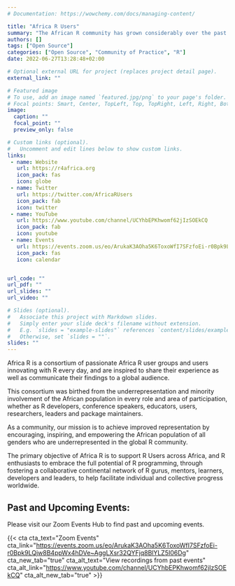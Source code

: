 ```yaml
---
# Documentation: https://wowchemy.com/docs/managing-content/

title: "Africa R Users"
summary: "The African R community has grown considerably over the past decade with numerous RLadies and R User Group communities being established. Africa R Users is a community that brings together analysts, researchers, students, and data scientists from across the continent."
authors: []
tags: ["Open Source"]
categories: ["Open Source", "Community of Practice", "R"]
date: 2022-06-27T13:28:48+02:00

# Optional external URL for project (replaces project detail page).
external_link: ""

# Featured image
# To use, add an image named `featured.jpg/png` to your page's folder.
# Focal points: Smart, Center, TopLeft, Top, TopRight, Left, Right, BottomLeft, Bottom, BottomRight.
image:
  caption: ""
  focal_point: ""
  preview_only: false

# Custom links (optional).
#   Uncomment and edit lines below to show custom links.
links:
 - name: Website
   url: https://r4africa.org
   icon_pack: fas
   icon: globe
 - name: Twitter
   url: https://twitter.com/AfricaRUsers
   icon_pack: fab
   icon: twitter
 - name: YouTube
   url: https://www.youtube.com/channel/UCYhbEPKhwomf62jIzSOEkCQ
   icon_pack: fab
   icon: youtube
 - name: Events
   url: https://events.zoom.us/eo/ArukaK3AOha5K6ToxoWfI7SFzfoEi-r0Bpk9LQjw8B4ppWx4hDVe~AggLXsr32QYFjq8BlYLZ5I06Dg
   icon_pack: fas
   icon: calendar


url_code: ""
url_pdf: ""
url_slides: ""
url_video: ""

# Slides (optional).
#   Associate this project with Markdown slides.
#   Simply enter your slide deck's filename without extension.
#   E.g. `slides = "example-slides"` references `content/slides/example-slides.md`.
#   Otherwise, set `slides = ""`.
slides: ""
---
```


Africa R is a consortium of passionate Africa R user groups and users innovating with R every day, and are inspired to share their experience as well as communicate their findings to a global audience.

This consortium was birthed from the underrepresentation and minority involvement of the African population in every role and area of participation, whether as R developers, conference speakers, educators, users, researchers, leaders and package maintainers.

As a community, our mission is to achieve improved representation by encouraging, inspiring, and empowering the African population of all genders who are underrepresented in the global R community.

The primary objective of Africa R is to support R Users across Africa, and R enthusiasts to embrace the full potential of R programming, through fostering a collaborative continental network of R gurus, mentors, learners, developers and leaders, to help facilitate individual and collective progress worldwide.

## Past and Upcoming Events:

Please visit our Zoom Events Hub to find past and upcoming events.

{{< cta cta_text="Zoom Events" cta_link="https://events.zoom.us/eo/ArukaK3AOha5K6ToxoWfI7SFzfoEi-r0Bpk9LQjw8B4ppWx4hDVe~AggLXsr32QYFjq8BlYLZ5I06Dg" cta_new_tab="true" cta_alt_text="View recordings from past events" cta_alt_link="https://www.youtube.com/channel/UCYhbEPKhwomf62jIzSOEkCQ" cta_alt_new_tab="true" >}}

